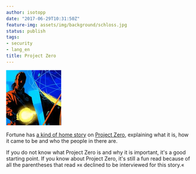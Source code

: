 ```yaml
---
author: isotopp
date: "2017-06-29T10:31:50Z"
feature-img: assets/img/background/schloss.jpg
status: publish
tags:
- security
- lang_en
title: Project Zero
---
```

[![](/uploads/2017/06/zer_google_project_zero-150x150.jpg)](http://fortune.com/2017/06/23/google-project-zero-hacker-swat-team/)

Fortune has [a kind of home story](http://fortune.com/2017/06/23/google-project-zero-hacker-swat-team/)
on [Project Zero](https://googleprojectzero.blogspot.nl/), explaining what
it is, how it came to be and who the people in there are. 

If you do not know what Project Zero is and why it is important, it's a good
starting point. If you know about Project Zero, it's still a fun read
because of all the parentheses that read »x declined to be interviewed for
this story.«
